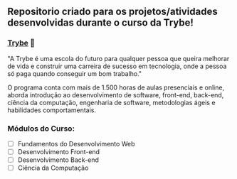 
## Repositorio criado para os projetos/atividades desenvolvidas durante o curso da Trybe!

### [Trybe](https://www.betrybe.com/) :rocket:

"A Trybe é uma escola do futuro para qualquer pessoa que queira melhorar de vida e construir uma carreira de sucesso em tecnologia, onde a pessoa só paga quando conseguir um bom trabalho."

O programa conta com mais de 1.500 horas de aulas presenciais e online, aborda introdução ao desenvolvimento de software, front-end, back-end, ciência da computação, engenharia de software, metodologias ágeis e habilidades comportamentais.

### Módulos do Curso:

-  [ ] Fundamentos do Desenvolvimento Web
-  [ ] Desenvolvimento Front-end
-  [ ] Desenvolvimento Back-end
-  [ ] Ciência da Computação
